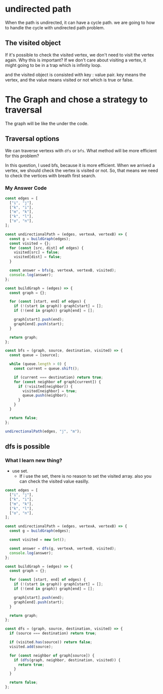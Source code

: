# undirected path

When the path is undirected, it can have a cycle path.
we are going to how to handle the cycle with undirected path problem.

## The visited object

If it's possible to check the visited vertex, we don't need to visit the vertex again.
Why this is important? If we don't care about visiting a vertex, it might going to be in a trap which is infinity loop.

and the visited object is consisted with key : value pair. key means the vertex, and the value means visited or not which is true or false.

# The Graph and chose a strategy to traversal

The graph will be like the under the code.

## Traversal options

We can traverse vertexs with `dfs` or `bfs`.
What method will be more efficient for this problem?

In this question, I used bfs, because it is more efficient.
When we arrived a vertex, we should check the vertex is visited or not. So, that means we need to check the vertices with breath first search.

### My Answer Code

```Javascript
const edges = [
  ["i", "j"],
  ["k", "i"],
  ["m", "k"],
  ["k", "l"],
  ["o", "n"],
];

const undirectionalPath = (edges, vertexA, vertexB) => {
  const g = buildGraph(edges);
  const visited = {};
  for (const [src, dist] of edges) {
    visited[src] = false;
    visited[dist] = false;
  }

  const answer = bfs(g, vertexA, vertexB, visited);
  console.log(answer);
};

const buildGraph = (edges) => {
  const graph = {};

  for (const [start, end] of edges) {
    if (!(start in graph)) graph[start] = [];
    if (!(end in graph)) graph[end] = [];

    graph[start].push(end);
    graph[end].push(start);
  }

  return graph;
};

const bfs = (graph, source, destination, visited) => {
  const queue = [source];

  while (queue.length > 0) {
    const current = queue.shift();

    if (current === destination) return true;
    for (const neighbor of graph[current]) {
      if (!visited[neighbor]) {
        visited[neighbor] = true;
        queue.push(neighbor);
      }
    }
  }

  return false;
};

undirectionalPath(edges, "j", "m");

```

## dfs is possible

### What I learn new thing?

- use set.
  - If i use the set, there is no reason to set the visited array. also you can check the visited value easilly.

```Javascript
const edges = [
  ["i", "j"],
  ["k", "i"],
  ["m", "k"],
  ["k", "l"],
  ["o", "n"],
];

const undirectionalPath = (edges, vertexA, vertexB) => {
  const g = buildGraph(edges);

  const visited = new Set();

  const answer = dfs(g, vertexA, vertexB, visited);
  console.log(answer);
};

const buildGraph = (edges) => {
  const graph = {};

  for (const [start, end] of edges) {
    if (!(start in graph)) graph[start] = [];
    if (!(end in graph)) graph[end] = [];

    graph[start].push(end);
    graph[end].push(start);
  }

  return graph;
};

const dfs = (graph, source, destination, visited) => {
  if (source === destination) return true;

  if (visited.has(source)) return false;
  visited.add(source);

  for (const neighbor of graph[source]) {
    if (dfs(graph, neighbor, destination, visited)) {
      return true;
    }
  }

  return false;
};
```

